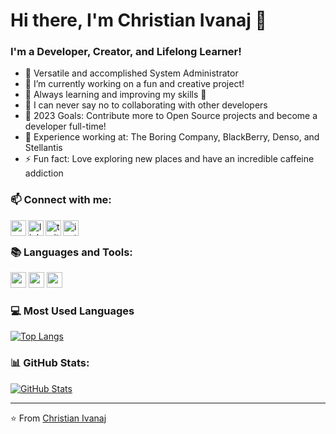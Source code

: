 # Hi there, I'm Christian Ivanaj 👋

### I'm a Developer, Creator, and Lifelong Learner!

- 🧑 Versatile and accomplished System Administrator
- 🔭 I’m currently working on a fun and creative project!
- 🌱 Always learning and improving my skills 🚀
- 🤝 I can never say no to collaborating with other developers
- 🎯 2023 Goals: Contribute more to Open Source projects and become a developer full-time!
- 🏢 Experience working at: The Boring Company, BlackBerry, Denso, and Stellantis
- ⚡ Fun fact: Love exploring new places and have an incredible caffeine addiction

### 📫 Connect with me:

[<img align="left" alt="website | Resume/Portfolio" width="25px" src="https://cdn-icons-png.flaticon.com/512/2721/2721720.png" />][website]
[<img align="left" alt="linkedin | LinkedIn" width="25px" src="https://cdn-icons-png.flaticon.com/512/3536/3536505.png" />][linkedin]
[<img align="left" alt="twitter | Twitter" width="25px" src="https://cdn-icons-png.flaticon.com/512/733/733579.png" />][twitter]
[<img align="left" alt="instagram | Instagram" width="25px" src="https://cdn-icons-png.flaticon.com/512/2111/2111463.png" />][instagram]

<br />

### 📚 Languages and Tools:

<code><img height="25" src="https://cdn-icons-png.flaticon.com/512/1051/1051277.png"></code>
<code><img height="25" src="https://cdn-icons-png.flaticon.com/512/732/732190.png"></code>
<code><img height="25" src="https://cdn-icons-png.flaticon.com/512/5968/5968292.png"></code>


<!-- This section is optional if you have your most used languages on GitHub -->

### 💻 Most Used Languages

[![Top Langs](https://github-readme-stats.vercel.app/api/top-langs/?username=christianivanaj&layout=compact)](https://github.com/christianivanaj/github-readme-stats)

### 📊 GitHub Stats:

[![GitHub Stats](https://github-readme-stats.vercel.app/api?username=christianivanaj)](https://github.com/christianivanaj/github-readme-stats)

---

⭐️ From [Christian Ivanaj](https://github.com/christianivanaj)

<!-- Links -->
[website]: http://christianivanaj.com
[twitter]: https://twitter.com/christianivanaj
[instagram]: https://instagram.com/christianivanaj
[linkedin]: https://linkedin.com/in/christianivanaj
